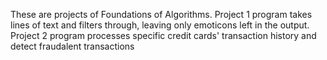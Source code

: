 These are projects of Foundations of Algorithms.
Project 1 program takes lines of text and filters through, leaving only emoticons left in the output.
Project 2 program processes specific credit cards' transaction history and detect fraudalent transactions
